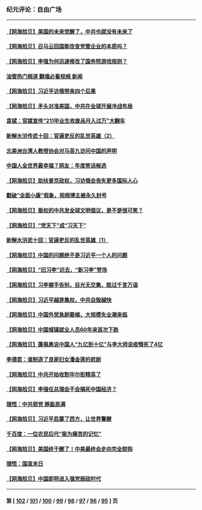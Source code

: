 ### 纪元评论：自由广场
---
#### [【网海拾贝】美国的未来觉醒了，中共也就没有未来了](../../pages/nsc993/n13962555.md?04010330) 
#### [【网海拾贝】召马云回国能改变党管企业的本质吗？](../../pages/nsc993/n13961561.md?04010330) 
#### [【网海拾贝】李强为何迅速修改了国务院游戏规则？](../../pages/nsc993/n13960597.md?04010330) 
#### [油管热门频道 翻墙必看视频 新闻](ok?04010330)
#### [【网海拾贝】习近平访俄带来四个后果](../../pages/nsc993/n13959598.md?04010330) 
#### [【网海拾贝】矛头对准美国，中共在全球开展冷战布局](../../pages/nsc993/n13958396.md?04010330) 
#### [袁斌：官媒宣传“211毕业生收废品月入过万”大翻车](../../pages/nsc993/n13958389.md?04010330) 
#### [新解水浒传武十回：官逼吏反的乱世英雄（2）](../../pages/nsc993/n13954942.md?04010330) 
#### [北美洲台湾人教授协会对马英九访问中国的声明](../../pages/nsc993/n13956010.md?04010330) 
#### [中国人全世界最幸福？网友：年度笑话候选](../../pages/nsc993/n13955004.md?04010330) 
#### [【网海拾贝】助扶普京政权，习访俄会丧失更多国际人心](../../pages/nsc993/n13955002.md?04010330) 
#### [戳破“全面小康”假象，视频博主被永久封号](../../pages/nsc993/n13953714.md?04010330) 
#### [【网海拾贝】极权的中共发全球文明倡议，是不是很可笑？](../../pages/nsc993/n13953251.md?04010330) 
#### [【网海拾贝】“党天下”成“习天下”](../../pages/nsc993/n13952349.md?04010330) 
#### [新解水浒武十回：官逼吏反的乱世英雄（1）](../../pages/nsc993/n13951483.md?04010330) 
#### [【网海拾贝】中国的问题绝不是习近平一个人的问题](../../pages/nsc993/n13951475.md?04010330) 
#### [【网海拾贝】“旧习李”远去，“新习李”登场](../../pages/nsc993/n13950813.md?04010330) 
#### [【网海拾贝】习李握手告别，目光无交集，胜过千言万语](../../pages/nsc993/n13949873.md?04010330) 
#### [【网海拾贝】习近平越是集权，中共自毁越快](../../pages/nsc993/n13949348.md?04010330) 
#### [【网海拾贝】中国外贸急剧萎缩，大规模失业潮来临](../../pages/nsc993/n13947937.md?04010330) 
#### [【网海拾贝】中国城镇就业人员60年来首次下跌](../../pages/nsc993/n13947338.md?04010330) 
#### [【网海拾贝】蓬佩奥说中国人“九亿到十亿”与李大师说疫情死了4亿](../../pages/nsc993/n13946389.md?04010330) 
#### [李德君：谁制造了良家妇女潘金莲的悲剧](../../pages/nsc993/n13945431.md?04010330) 
#### [【网海拾贝】中共开始收割华尔街精英了](../../pages/nsc993/n13945410.md?04010330) 
#### [【网海拾贝】李强任总理会不会搞死中国经济？](../../pages/nsc993/n13944761.md?04010330) 
#### [理悟：中共邪党 罪盈恶满](../../pages/nsc993/n13944541.md?04010330) 
#### [【网海拾贝】习近平启蒙了西方，让世界警醒](../../pages/nsc993/n13944390.md?04010330) 
#### [千百度：一位农民后代“极为痛苦的记忆”](../../pages/nsc993/n13943156.md?04010330) 
#### [【网海拾贝】美国终于醒了！中美最终会走向完全脱钩](../../pages/nsc993/n13942246.md?04010330) 
#### [理悟：国哀末日](../../pages/nsc993/n13942484.md?04010330) 
#### [【网海拾贝】中国即将进入强党弱政时代](../../pages/nsc993/n13940669.md?04010330) 

---
#### 第 [ [102](./102.md?04010330) / [101](./101.md?04010330) / [100](./100.md?04010330) / [99](./99.md?04010330) / [98](./98.md?04010330) / [97](./97.md?04010330) / [96](./96.md?04010330) / [95](./95.md?04010330) ] 页
